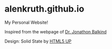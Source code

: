# alenkruth.github.io
My Personal Website!

Inspired from the webpage of [Dr. Jonathon Balkind](jbalkind.github.io)

Design: Solid State by [HTML5 UP](html5up.net)
